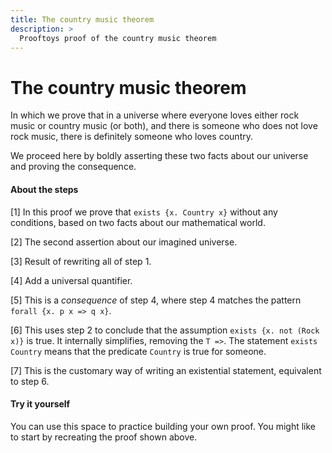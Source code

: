 ```yaml
---
title: The country music theorem
description: >
  Prooftoys proof of the country music theorem
---
```


# The country music theorem

In which we prove that in a universe where everyone loves either rock
music or country music (or both), and there is someone who does not
love rock music, there is definitely someone who loves country.

We proceed here by boldly asserting these two facts about our universe
and proving the consequence.

<div class="proof-display mb-4" data-steps='
(steps
(1 assert (t ((Rock x) | (Country x))))
(2 assert (t (exists {x. (not (Rock x))})))
(3 rewrite (s 1) (path "/main") (t ((A | B) == ((not A) => B))))
(4 toForall0 (s 3) "x")
(5 forwardChain (s 4) (t ((forall {x. ((p x) => (q x))}) => ((exists p) => (exists q)))))
(6 rewriteFrom (s 5) (path "/left") (s 2))
(7 rewrite (s 6) (path "/main/arg") (t (p = {x. (p x)})))
)'></div>

#### About the steps

[1] In this proof we prove that `exists {x. Country x}` without any
conditions, based on two facts about our mathematical world.

[2] The second assertion about our imagined universe.

[3] Result of rewriting all of step 1.

[4] Add a universal quantifier.

[5] This is a _consequence_ of step 4, where step 4 matches the
pattern `forall {x. p x => q x}`.

[6] This uses step 2 to conclude that the assumption 
`exists {x. not (Rock x)}` is true.  It internally simplifies,
removing the `T =>`.  The statement `exists Country` means that
the predicate `Country` is true for someone.

[7] This is the customary way of writing an existential statement,
equivalent to step 6.

#### Try it yourself

You can use this space to practice building your own proof.  You might
like to start by recreating the proof shown above.

<div class="proof-editor mb-4"></div>


